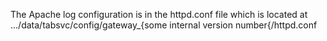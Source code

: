 The Apache log configuration is in the httpd.conf file which is located at .../data/tabsvc/config/gateway_{some internal version number{/httpd.conf 



 
